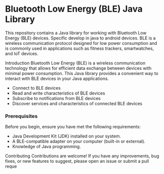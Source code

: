 # Bluetooth Low Energy (BLE) Java Library

This repository contains a Java library for working with Bluetooth Low Energy (BLE) devices. Specific develop in java to android devices. BLE is a wireless communication protocol designed for low power consumption and is commonly used in applications such as fitness trackers, smartwatches, and IoT devices.

Introduction
Bluetooth Low Energy (BLE) is a wireless communication technology that allows for efficient data exchange between devices with minimal power consumption. This Java library provides a convenient way to interact with BLE devices in your Java applications.

- Connect to BLE devices
- Read and write characteristics of BLE devices
- Subscribe to notifications from BLE devices
- Discover services and characteristics of connected BLE devices

### Prerequisites

Before you begin, ensure you have met the following requirements:

- Java Development Kit (JDK) installed on your system.
- A BLE-compatible adapter on your computer (built-in or external).
- Knowledge of Java programming.

Contributing
Contributions are welcome! If you have any improvements, bug fixes, or new features to suggest, please open an issue or submit a pull reque
